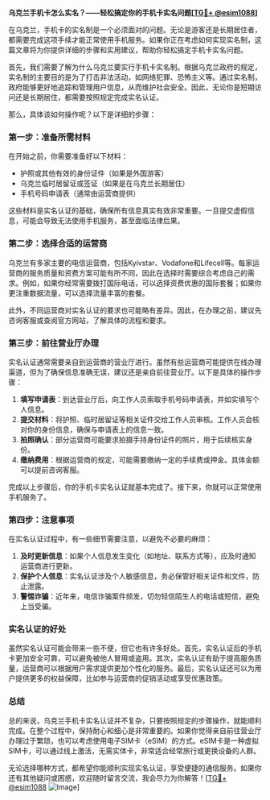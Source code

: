 **乌克兰手机卡怎么实名？——轻松搞定你的手机卡实名问题[[TG💪+ @esim1088](https://t.me/s/esim1088)]**

在乌克兰，手机卡的实名制是一个必须面对的问题。无论是游客还是长期居住者，都需要完成这项手续才能正常使用手机服务。如果你正在考虑如何实现实名制，这篇文章将为你提供详细的步骤和实用建议，帮助你轻松搞定手机卡实名问题。

首先，我们需要了解为什么乌克兰要实行手机卡实名制。根据乌克兰政府的规定，实名制的主要目的是为了打击非法活动，如网络犯罪、恐怖主义等。通过实名制，政府能够更好地追踪和管理用户信息，从而维护社会安全。因此，无论你是短期访问还是长期居住，都需要按照规定完成实名认证。

那么，具体该如何操作呢？以下是详细的步骤：

### 第一步：准备所需材料

在开始之前，你需要准备好以下材料：
- 护照或其他有效的身份证件（如果是外国游客）
- 乌克兰临时居留证或签证（如果是在乌克兰长期居住）
- 手机号码申请表（通常由运营商提供）

这些材料是实名认证的基础，确保所有信息真实有效非常重要。一旦提交虚假信息，可能会导致无法使用手机服务，甚至面临法律后果。

### 第二步：选择合适的运营商

乌克兰有多家主要的电信运营商，包括Kyivstar、Vodafone和Lifecell等。每家运营商的服务质量和资费方案可能有所不同，因此在选择时需要综合考虑自己的需求。例如，如果你经常需要拨打国际电话，可以选择资费优惠的国际套餐；如果你更注重数据流量，可以选择流量丰富的套餐。

此外，不同运营商对实名认证的要求也可能略有差异。因此，在办理之前，建议先咨询客服或查阅官方网站，了解具体的流程和要求。

### 第三步：前往营业厅办理

实名认证通常需要亲自到运营商的营业厅进行。虽然有些运营商可能提供在线办理渠道，但为了确保信息准确无误，建议还是亲自前往营业厅。以下是具体的操作步骤：

1. **填写申请表**：到达营业厅后，向工作人员索取手机号码申请表，并如实填写个人信息。
2. **提交材料**：将护照、临时居留证等相关证件交给工作人员审核。工作人员会核对你的身份信息，确保与申请表上的信息一致。
3. **拍照确认**：部分运营商可能要求拍摄手持身份证件的照片，用于后续核实身份。
4. **缴纳费用**：根据运营商的规定，可能需要缴纳一定的手续费或押金。具体金额可以提前咨询客服。

完成以上步骤后，你的手机卡实名认证就基本完成了。接下来，你就可以正常使用手机服务了。

### 第四步：注意事项

在实名认证过程中，有一些细节需要注意，以避免不必要的麻烦：

1. **及时更新信息**：如果个人信息发生变化（如地址、联系方式等），应及时通知运营商进行更新。
2. **保护个人信息**：实名认证涉及个人敏感信息，务必保管好相关证件和文件，防止泄露。
3. **警惕诈骗**：近年来，电信诈骗案件频发，切勿轻信陌生人的电话或短信，避免上当受骗。

### 实名认证的好处

虽然实名认证可能会带来一些不便，但它也有许多好处。首先，实名认证后的手机卡更加安全可靠，可以避免被他人冒用或盗用。其次，实名认证有助于提高服务质量，运营商可以根据用户需求提供更加个性化的服务。最后，实名认证还可以为用户提供更多的权益保障，比如参与运营商的促销活动或享受优惠政策。

### 总结

总的来说，乌克兰手机卡实名认证并不复杂，只要按照规定的步骤操作，就能顺利完成。在整个过程中，保持耐心和细心是非常重要的。如果你觉得亲自前往营业厅办理过于繁琐，也可以考虑使用电子SIM卡（eSIM）的方式。eSIM卡是一种虚拟SIM卡，可以通过线上激活，无需实体卡，非常适合经常旅行或更换设备的人群。

无论选择哪种方式，都希望你能顺利实现实名认证，享受便捷的通信服务。如果你还有其他疑问或困惑，欢迎随时留言交流，我会尽力为你解答！[[TG💪+ @esim1088](https://t.me/s/esim1088) ![Image](https://i.postimg.cc/4NQfJmqS/Snipaste-2025-05-13-00-14-12.png)]